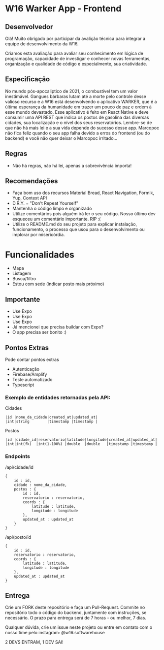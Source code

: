 # W16 Warker App - Frontend

## Desenvolvedor

Olá! Muito obrigado por participar da avalição técnica para integrar a equipe de desenvolvimento da W16.

Criamos esta avaliação para avaliar seu conhecimento em lógica de programação, capacidade de investigar e conhecer novas ferramentas, organização e qualidade de código e especialmente, sua criatividade.

## Especificação
No mundo pós-apocaliptico de 2021, o combustível tem um valor inestimável. Gangues bárbaras lutam até a morte pelo controle desse valioso recurso e a W16 está desenvolvendo o aplicativo WARKER, que é a última esperança da humanidade em trazer um pouco de paz e ordem à esse mundo devastado.
Esse aplicativo é feito em React Native e deve consumir uma API REST que indica os postos de gasolina das diversas cidades, sua localização e o nível dos seus reservatórios. Lembre-se de que não há mais lei e a sua vida depende do sucesso desse app. Marcopoc não fica feliz quando o seu app falha devido a erros do frontend (ou do backend) e você não quer deixar o Marcopoc irritado...

## Regras
- Não há regras, não há lei, apenas a sobrevivência importa! 

## Recomendações
- Faça bom uso dos recursos Material Bread, React Navigation, Formik, Yup, Context API
- D.R.Y. = "Don't Repeat Yourself"
- Mantenha o código limpo e organizado
- Utilize comentários pois alguém irá ler o seu código. Nosso último dev esqueceu um comentário importante. RIP :(
- Utilize o README.md do seu projeto para explicar instalação, funcionamento, o processo que usou para o desenvolvimento ou implorar por misericórdia.

# Funcionalidades
- Mapa
- Listagem
- Busca/filtro
- Estou com sede (indicar posto mais próximo)

## Importante
- Use Expo
- Use Expo
- Use Expo
- Já mencionei que precisa buildar com Expo?
- O app precisa ser bonito :)

## Pontos Extras
Pode contar pontos extras
- Autenticação
- Firebase/Amplify
- Teste automatizado
- Typescript

### Exemplo de entidades retornadas pela API:

Cidades
```
|id |nome_da_cidade|created_at|updated_at|
|int|string        |timestamp |timestamp |
```

Postos
```
|id |cidade_id|reservatorio|latitude|longitude|created_at|updated_at|
|int|int(fk)  |int(1-100%) |double  |double   |timestamp |timestamp |
```

### Endpoints
/api/cidade/id
```
{
    id : id,
    cidade : nome_da_cidade,
    postos : {
        id : id,
        reservatorio : reservatorio,
        coords : {
            latitude : latitude,
            longitude : longitude
        },
        updated_at : updated_at
    }
}
```

/api/posto/id
```
{
    id : id,
    reservatorio : reservatorio,
    coords : {
        latitude : latitude,
        longitude : longitude
    },
    updated_at : updated_at
}
```

## Entrega
Crie um FORK deste repositório e faça um Pull-Request. Commite no repositório todo o código do backend, juntamente com instruções, se necessário. O prazo para entrega será de 7 horas - ou melhor, 7 dias.

Qualquer dúvida, crie um issue neste projeto ou entre em contato com o nosso time pelo instagram: @w16.softwarehouse

2 DEVS ENTRAM, 1 DEV SAI!
